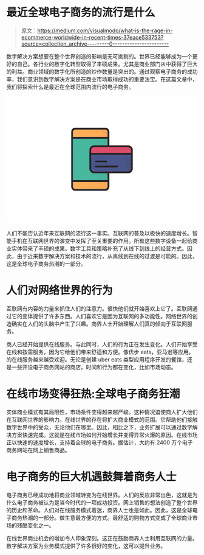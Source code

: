 # 最近全球电子商务的流行是什么

> 原文：<https://medium.com/visualmodo/what-is-the-rage-in-ecommerce-worldwide-in-recent-times-37eace533753?source=collection_archive---------0----------------------->

数字解决方案想要在整个世界创造的影响是无可挑剔的。世界已经能够成为一个更好的自己。各行业的数字化转型取得了丰硕成果。尤其是商业部门从中获得了巨大的利益。商业领域的数字化所创造的炒作数量是突出的。通过观察电子商务的成功率，我们意识到数字解决方案是在商业市场取得成功的重要法宝。在这篇文章中，我们将探索什么是最近在全球范围内流行的电子商务。

![](img/f821d78d59e7c630f22e17e0ccd9f075.png)

人们不能否认近年来互联网的流行这一事实。互联网的普及以极快的速度增长。智能手机在互联网世界的演变中发挥了至关重要的作用。所有这些数字设备一起给商业实体带来了丰硕的成果。数字工具和策略补充了从线下到线上的经营方式。因此，由于近来数字解决方案和技术的流行，从离线到在线的过渡是可能的。因此，这是全球电子商务热潮的一部分。

# 人们对网络世界的行为

互联网有内容的力量来抓住人们的注意力。很快他们就开始喜欢上它了。互联网通过它的变体提供了许多东西。人们喜欢它是因为互联网的多功能性。网络世界的创造确实在人们的头脑中产生了兴趣。商界人士开始理解人们真的倾向于互联网服务。

商人已经开始提供在线服务。与此同时，人们的行为正在发生变化。人们开始享受在线和按需服务，因为它给他们带来舒适和方便。像优步 eats，亚马逊等应用。的在线服务越来越受欢迎。无论是创建 uber eats 类型应用程序开发的餐馆，还是一些开设电子商务网站的商店。时间和行为都在变化，比如市场动态。

# 在线市场变得狂热:全球电子商务狂潮

实体商业模式有其局限性，市场条件变得越来越严峻。这种情况迫使商人扩大他们在互联网世界的影响力。在线世界的存在将扩大商业模式的范围。它帮助他们接触数字世界中的受众，无论他们在哪里。因此，相比之下，业务扩展可以通过数字解决方案快速完成。这就是在线市场如何开始增长并变得异常火爆的原因。在线市场正以快速的速度增长，支持着全球的电子商务。据估计，大约有 2400 万个电子商务网站在网上销售商品。

# 电子商务的巨大机遇鼓舞着商务人士

电子商务已经成功地将商业领域转变为在线世界。人们的反应非常出色，这就是为什么电子商务被认为是当今时代的一项成功投资。网上销售的想法创造了整个世界的历史和革命。人们对在线服务模式着迷，商界人士也是如此。因此，这是全球电子商务热潮的一部分。做生意最方便的方式。最舒适的购物方式变成了全球商业市场的残酷变化之一。

在线世界商业机会的增加令人印象深刻。这正在鼓励商界人士利用互联网的力量。数字解决方案为业务模式提供了许多很好的变化，这可以提升业务。